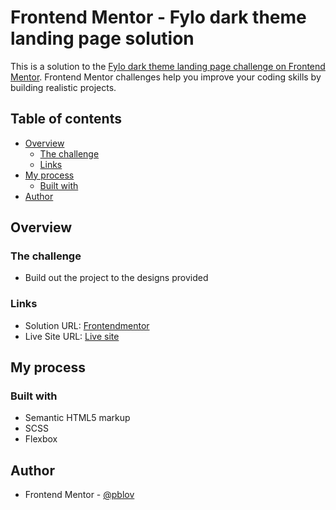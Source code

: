 # Frontend Mentor - Fylo dark theme landing page solution

This is a solution to the [Fylo dark theme landing page challenge on Frontend Mentor](https://www.frontendmentor.io/challenges/fylo-dark-theme-landing-page-5ca5f2d21e82137ec91a50fd). Frontend Mentor challenges help you improve your coding skills by building realistic projects. 


## Table of contents

- [Overview](#overview)
  - [The challenge](#the-challenge)
  - [Links](#links)
- [My process](#my-process)
  - [Built with](#built-with)
- [Author](#author)

## Overview

### The challenge

- Build out the project to the designs provided

### Links

- Solution URL: [Frontendmentor](https://github.com/pblov/fmchallenges/tree/main/02-fylo-data-storage-component)
- Live Site URL: [Live site](https://pblov02-fylodatastorage.netlify.app)

## My process

### Built with

- Semantic HTML5 markup
- SCSS 
- Flexbox


## Author

- Frontend Mentor - [@pblov](https://www.frontendmentor.io/profile/pblov)


